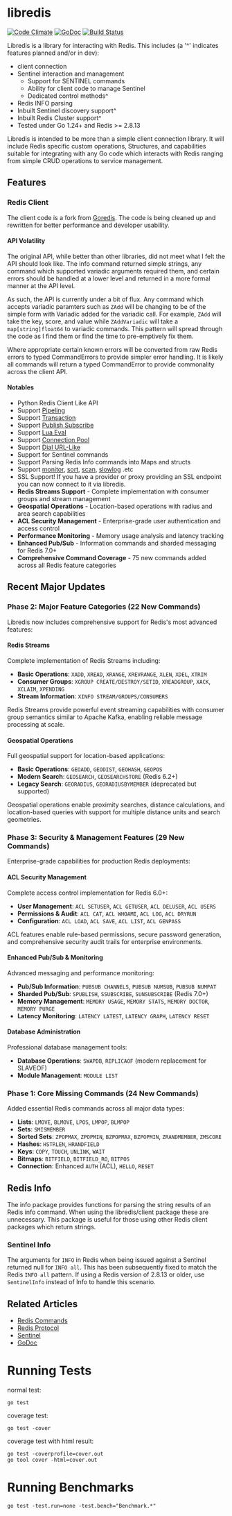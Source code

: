 # libredis

[![Code Climate](https://codeclimate.com/github/therealbill/libredis/badges/gpa.svg)](https://codeclimate.com/github/therealbill/libredis)
[![GoDoc](https://godoc.org/github.com/therealbill/libredis?status.png)](https://godoc.org/github.com/therealbill/libredis)
[![Build Status](https://travis-ci.org/therealbill/libredis.svg?branch=master)](https://travis-ci.org/therealbill/libredis)

Libredis is a library for interacting with Redis. This includes (a '^'
indicates features planned and/or in dev):

- client connection 
- Sentinel interaction and management
	- Support for SENTINEL commands
	- Ability for client code to manage Sentinel
	- Dedicated control methods^
- Redis INFO parsing
- Inbuilt Sentinel discovery support^
- Inbuilt Redis Cluster support^
- Tested under Go 1.24+ and Redis >= 2.8.13


Libredis is intended to be more than a simple client connection library.
It will include Redis specific custom operations, Structures, and
capabilities suitable for integrating with any Go code which interacts
with Redis ranging from simple CRUD operations to service management.

## Features

### Redis Client

The client code is a fork from
[Goredis](https://github.com/xuyu/goredis). The code is being cleaned up
and rewritten for better performance and developer usability.

#### API Volatility

The original API, while better than other libraries, did not meet what
I felt the API should look like. The info command returned simple
strings, any command which supported variadic arguments required them,
and certain errors should be handled at a lower level and returned in a
more formal manner at the API level. 

As such, the API is currently under a bit of flux. Any command which
accepts variadic paramters such as `ZAdd` will be changing to be of the
simple form with Variadic added for the variadic call. For example, `ZAdd`
will take the key, score, and value while `ZAddVariadic` will take a
`map[string]float64` to variadic commands. This pattern will spread
through the code as I find them or find the time to pre-emptively fix
them.

Where appropriate certain known errors will be converted from raw Redis
errors to typed CommandErrors to provide simpler error handling. It is likely
all commands will return a typed CommandError to provide commonality
across the client API.

#### Notables

* Python Redis Client Like API
* Support [Pipeling](http://godoc.org/github.com/TheRealBill/libredis#Pipelined)
* Support [Transaction](http://godoc.org/github.com/TheRealBill/libredis#Transaction)
* Support [Publish Subscribe](http://godoc.org/github.com/TheRealBill/libredis#PubSub)
* Support [Lua Eval](http://godoc.org/github.com/TheRealBill/libredis#Redis.Eval)
* Support [Connection Pool](http://godoc.org/github.com/TheRealBill/libredis#ConnPool)
* Support [Dial URL-Like](http://godoc.org/github.com/TheRealBill/libredis#DialURL)
* Support for Sentinel commands
* Support Parsing Redis Info commands into Maps and structs
* Support [monitor](http://godoc.org/github.com/TheRealBill/libredis#MonitorCommand), [sort](http://godoc.org/github.com/TheRealBill/libredis#SortCommand), [scan](http://godoc.org/github.com/TheRealBill/libredis#Redis.Scan), [slowlog](http://godoc.org/github.com/TheRealBill/libredis#SlowLog) .etc
* SSL Support! If you have a provider or proxy providing an SSL endpoint you can now connect to it via libredis.
* **Redis Streams Support** - Complete implementation with consumer groups and stream management
* **Geospatial Operations** - Location-based operations with radius and area search capabilities
* **ACL Security Management** - Enterprise-grade user authentication and access control
* **Performance Monitoring** - Memory usage analysis and latency tracking
* **Enhanced Pub/Sub** - Information commands and sharded messaging for Redis 7.0+
* **Comprehensive Command Coverage** - 75 new commands added across all Redis feature categories

## Recent Major Updates

### Phase 2: Major Feature Categories (22 New Commands)
Libredis now includes comprehensive support for Redis's most advanced features:

#### Redis Streams
Complete implementation of Redis Streams including:
- **Basic Operations**: `XADD`, `XREAD`, `XRANGE`, `XREVRANGE`, `XLEN`, `XDEL`, `XTRIM`
- **Consumer Groups**: `XGROUP CREATE/DESTROY/SETID`, `XREADGROUP`, `XACK`, `XCLAIM`, `XPENDING`
- **Stream Information**: `XINFO STREAM/GROUPS/CONSUMERS`

Redis Streams provide powerful event streaming capabilities with consumer group semantics similar to Apache Kafka, enabling reliable message processing at scale.

#### Geospatial Operations
Full geospatial support for location-based applications:
- **Basic Operations**: `GEOADD`, `GEODIST`, `GEOHASH`, `GEOPOS`
- **Modern Search**: `GEOSEARCH`, `GEOSEARCHSTORE` (Redis 6.2+)
- **Legacy Search**: `GEORADIUS`, `GEORADIUSBYMEMBER` (deprecated but supported)

Geospatial operations enable proximity searches, distance calculations, and location-based queries with support for multiple distance units and search geometries.

### Phase 3: Security & Management Features (29 New Commands)
Enterprise-grade capabilities for production Redis deployments:

#### ACL Security Management
Complete access control implementation for Redis 6.0+:
- **User Management**: `ACL SETUSER`, `ACL GETUSER`, `ACL DELUSER`, `ACL USERS`
- **Permissions & Audit**: `ACL CAT`, `ACL WHOAMI`, `ACL LOG`, `ACL DRYRUN`
- **Configuration**: `ACL LOAD`, `ACL SAVE`, `ACL LIST`, `ACL GENPASS`

ACL features enable rule-based permissions, secure password generation, and comprehensive security audit trails for enterprise environments.

#### Enhanced Pub/Sub & Monitoring
Advanced messaging and performance monitoring:
- **Pub/Sub Information**: `PUBSUB CHANNELS`, `PUBSUB NUMSUB`, `PUBSUB NUMPAT`
- **Sharded Pub/Sub**: `SPUBLISH`, `SSUBSCRIBE`, `SUNSUBSCRIBE` (Redis 7.0+)
- **Memory Management**: `MEMORY USAGE`, `MEMORY STATS`, `MEMORY DOCTOR`, `MEMORY PURGE`
- **Latency Monitoring**: `LATENCY LATEST`, `LATENCY GRAPH`, `LATENCY RESET`

#### Database Administration
Professional database management tools:
- **Database Operations**: `SWAPDB`, `REPLICAOF` (modern replacement for SLAVEOF)
- **Module Management**: `MODULE LIST`

### Phase 1: Core Missing Commands (24 New Commands)
Added essential Redis commands across all major data types:
- **Lists**: `LMOVE`, `BLMOVE`, `LPOS`, `LMPOP`, `BLMPOP`
- **Sets**: `SMISMEMBER`
- **Sorted Sets**: `ZPOPMAX`, `ZPOPMIN`, `BZPOPMAX`, `BZPOPMIN`, `ZRANDMEMBER`, `ZMSCORE`
- **Hashes**: `HSTRLEN`, `HRANDFIELD`
- **Keys**: `COPY`, `TOUCH`, `UNLINK`, `WAIT`
- **Bitmaps**: `BITFIELD`, `BITFIELD_RO`, `BITPOS`
- **Connection**: Enhanced `AUTH` (ACL), `HELLO`, `RESET`

## Redis Info

The info package provides functions for parsing the string results of an
Redis info command. When using the libredis/client package these are
unnecessary. This package is useful for those using other Redis client
packages which return strings.

### Sentinel Info

The arguments for `INFO` in Redis when being issued against a Sentinel
returned null for `INFO all`. This has been subsequently fixed to match
the Redis `INFO all` pattern. If using a Redis version of 2.8.13 or
older, use `SentinelInfo` instead of Info to handle this scenario.


## Related Articles

- [Redis Commands](http://redis.io/commands)
- [Redis Protocol](http://redis.io/topics/protocol)
- [Sentinel](http://redis.io/topics/sentinel)
- [GoDoc](http://godoc.org/github.com/TheRealBill/libredis)



# Running Tests


normal test:

	go test

coverage test:

	go test -cover

coverage test with html result:

	go test -coverprofile=cover.out
	go tool cover -html=cover.out


# Running Benchmarks

	go test -test.run=none -test.bench="Benchmark.*"

